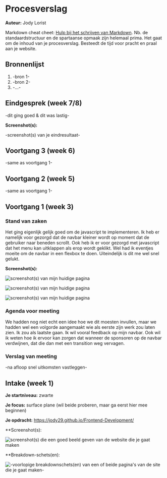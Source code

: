 # Procesverslag
**Auteur:** Jody Lorist

Markdown cheat cheet: [Hulp bij het schrijven van Markdown](https://github.com/adam-p/markdown-here/wiki/Markdown-Cheatsheet). Nb. de standaardstructuur en de spartaanse opmaak zijn helemaal prima. Het gaat om de inhoud van je procesverslag. Besteedt de tijd voor pracht en praal aan je website.



## Bronnenlijst
1. -bron 1-
2. -bron 2-
3. -...-



## Eindgesprek (week 7/8)

-dit ging goed & dit was lastig-

**Screenshot(s):**

-screenshot(s) van je eindresultaat-



## Voortgang 3 (week 6)

-same as voortgang 1-



## Voortgang 2 (week 5)

-same as voortgang 1-



## Voortgang 1 (week 3)

### Stand van zaken

Het ging eigenlijk gelijk goed om de javascript te implementeren. Ik heb er namelijk voor gezorgd dat de navbar kleiner wordt op moment dat de gebruiker naar beneden scrollt. Ook heb ik er voor gezorgd met javascript dat het menu kan uitklappen als erop wordt geklikt. Wel had ik eventjes moeite om de navbar in een flexbox te doen. Uiteindelijk is dit me wel snel gelukt.

**Screenshot(s):**

![screenshot(s) van mijn huidige pagina](/images/week3_1.png)

![screenshot(s) van mijn huidige pagina](images/week3_2.png)

![screenshot(s) van mijn huidige pagina](images/week3_3.png)

### Agenda voor meeting

We hadden nog niet echt een idee hoe we dit moesten invullen, maar we hadden wel een volgorde aangemaakt wie als eerste zijn werk zou laten zien. Ik zou als laatste gaan. Ik wil vooral feedback op mijn navbar. Ook wil ik weten hoe ik ervoor kan zorgen dat wanneer de sponsoren op de navbar verdwijnen, dat die dan met een transition weg vervagen.

### Verslag van meeting

-na afloop snel uitkomsten vastleggen-



## Intake (week 1)

**Je startniveau:** zwarte

**Je focus:** surface plane (wil beide proberen, maar ga eerst hier mee beginnen)

**Je opdracht:** https://jody29.github.io/Frontend-Development/

**Screenshot(s):

![screenshot(s) die een goed beeld geven van de website die je gaat maken](images/website_screenshot.png)

**Breakdown-schets(en):

![-voorlopige breakdownschets(en) van een of beide pagina's van de site die je gaat maken-](images/breakdown_schets.png)
